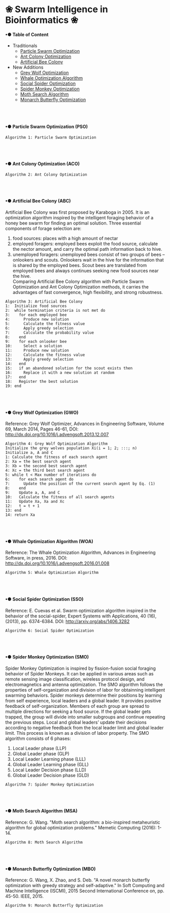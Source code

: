 # ❀ Swarm Intelligence in Bioinformatics ❀
#### •● Table of Content
- Traditionals
  - [Particle Swarm Optimization](#-particle-swarm-optimization-pso)
  - [Ant Colony Optimization](#-ant-colony-optimization-aco)
  - [Artificial Bee Colony](#-artificial-bee-colony-abc)
- New Additions
  - [Grey Wolf Optimization](#-grey-wolf-optimization-gwo)
  - [Whale Optimization Algorithm](#-whale-optimization-algorithm-woa)
  - [Social Spider Optimization](#-social-spider-optimization-sso)
  - [Spider Monkey Optimization](#-spider-monkey-optimization-smo)
  - [Moth Search Algorithm](#-moth-search-algorithm-msa)
  - [Monarch Butterfly Optimization](#-monarch-butterfly-optimization-mbo)

<br><br>

#### •● Particle Swarm Optimization (PSO)
```
Algorithm 1: Particle Swarm Optimization

```
<br><br>

#### •● Ant Colony Optimization (ACO)
```
Algorithm 2: Ant Colony Optimization

```
<br><br>

#### •● Artificial Bee Colony (ABC)
Artificial Bee Colony was first proposed by Karaboga in 2005. It is an optimization algorithm inspired by the intelligent foraging behavior of a honey bee swarm for finding an optimal solution. Three essential components of forage selection are:
1)	food sources: places with a high amount of nectar 
2)	employed foragers: employed bees exploit the food source, calculate the nector amount, and carry the optimal path information back to hive.
3)	unemployed foragers: unemployed bees consist of two groups of bees – onlookers and scouts. Onlookers wait in the hive for the information that is shared by the employed bees. Scout bees are translated from employed bees and always continues seeking new food sources near the hive. <br>
Comparing Artificial Bee Colony algorithm with Particle Swarm Optimization and Ant Colony Optimization methods, it carries the advantages of fast convergence, high flexibility, and strong robustness. 
```
Algorithm 3: Artificial Bee Colony
1:	Initialize food sources
2:	while termination criteria is not met do
3:	  for each employed bee
4:	    Produce new solution
5:	    Calculate the fitness value
6:	    Apply greedy selection 
7:	    Calculate the probability value
8:	  end
9:	  for each onlooker bee
10:	    Select a solution 
11:	    Produce new solution
12:	    Calculate the fitness value
13:	    Apply greedy selection 
14:	  end
15:	  if an abandoned solution for the scout exists then
16:	    Replace it with a new solution at random
17:	  end
18:	  Register the best solution
19:	end
```
<br><br>

#### •● Grey Wolf Optimization (GWO)
Reference: Grey Wolf Optimizer, Advances in Engineering Software, Volume 69, March 2014, Pages 46-61, DOI: http://dx.doi.org/10.1016/j.advengsoft.2013.12.007 
```
Algorithm 4: Grey Wolf Optimization Algorithm
Initialize the grey wolves population Xi(i = 1; 2; :::; n)
Initialize a, A and C
1: Calculate the fitness of each search agent
2: Xa = the best search agent
3: Xb = the second best search agent
4: Xc = the third best search agent
5: while t < Max number of iterations do
6:    for each search agent do
7:      Update the position of the current search agent by Eq. (1)
8:    end 
9:    Update a, A, and C
10:   Calculate the fitness of all search agents
11:   Update Xa, Xa and Xc
12:   t = t + 1
13: end 
14: return Xa
```
<br><br>

#### •● Whale Optimization Algorithm (WOA)
Reference: The Whale Optimization Algorithm, Advances in Engineering Software, in press, 2016. DOI: http://dx.doi.org/10.1016/j.advengsoft.2016.01.008 
```
Algorithm 5: Whale Optimization Algorithm

```
<br><br>

#### •● Social Spider Optimization (SSO)
Reference: E. Cuevas et al. Swarm optimization algorithm inspired in the behavior of the social-spider, Expert Systems with Applications, 40 (16), (2013), pp. 6374-6384. DOI: http://arxiv.org/abs/1406.3282
```
Algorithm 6: Social Spider Optimization

```
<br><br>

#### •● Spider Monkey Optimization (SMO) 
Spider Monkey Optimization is inspired by fission-fusion social foraging behavior of Spider Monkeys. It can be applied in various areas such as remote sensing image classification, wireless protocol design, and electromagnetics and antenna optimization. The SMO algorithm follows the properties of self-organization and division of labor for obtainning intelligent swarming behaviors. Spider monkeys determine their positions by learning from self experience, local leaders and a global leader. It provides positive feedback of self-organization. Members of each group are spread to multiple directions for seeking a food source. If the global leader gets trapped, the group will divide into smaller subgroups and continue repeating the previous steps. Local and global leaders’ update their decisions according to negative feedback from the local leader limit and global leader limit. This process is known as a division of labor property. The SMO algorithm consists of 6 phases:
1)	Local Leader phase (LLP)
2)	Global Leader phase (GLP)
3)	Local Leader Learning phase (LLL)
4)	Global Leader Learning phase (GLL)
5)	Local Leader Decision phase (LLD)
6)	Global Leader Decision phase (GLD)<br>

```
Algorithm 7: Spider Monkey Optimization

```
<br><br>

#### •● Moth Search Algorithm (MSA)
Reference: G. Wang. "Moth search algorithm: a bio-inspired metaheuristic algorithm for global optimization problems." Memetic Computing (2016): 1-14. 
```
Algorithm 8: Moth Search Algorithm 

```
<br><br>


#### •● Monarch Butterfly Optimization (MBO)
Reference: G. Wang, X. Zhao, and S. Deb. "A novel monarch butterfly optimization with greedy strategy and self-adaptive." In Soft Computing and Machine Intelligence (ISCMI), 2015 Second International Conference on, pp. 45-50. IEEE, 2015.
```
Algorithm 9: Monarch Butterfly Optimization

```
<br><br>


